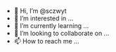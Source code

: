 - 👋 Hi, I’m @sczwyt
- 👀 I’m interested in ...
- 🌱 I’m currently learning ...
- 💞️ I’m looking to collaborate on ...
- 📫 How to reach me ...

<!---
sczwyt/sczwyt is a ✨ special ✨ repository because its `README.md` (this file) appears on your GitHub profile.
You can click the Preview link to take a look at your changes.
--->
